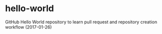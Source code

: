 # hello-world
GitHub Hello World repository to learn pull request and repository creation workflow (2017-01-26)
